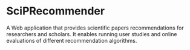 # SciPRecommender
A Web application that provides scientific papers recommendations for researchers and scholars. It enables running user studies and online evaluations of different recommendation algorithms.
